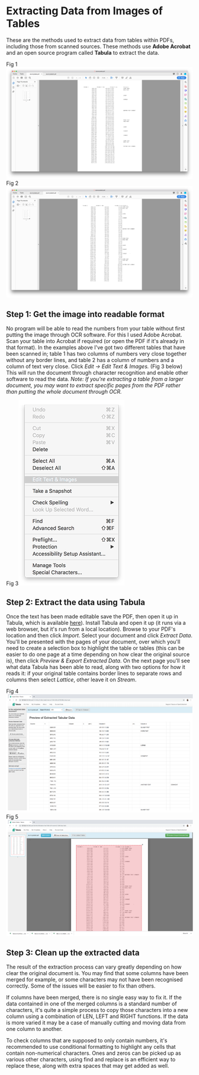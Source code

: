 # Extracting Data from Images of Tables

These are the methods used to extract data from tables within PDFs, including those from scanned sources. These methods use **Adobe Acrobat** and an open source program called **Tabula** to extract the data.

Fig 1![alt text](https://github.com/jayfenney/imagedataextraction/blob/master/images/fig1.png?raw=true "Dummy Table 1")
Fig 2![alt text](https://github.com/jayfenney/imagedataextraction/blob/master/images/fig2.png?raw=true "Dummy Table 2")

## Step 1: Get the image into readable format
No program will be able to read the numbers from your table without first putting the image through OCR software. For this I used Adobe Acrobat. Scan your table into Acrobat if required (or open the PDF if it's already in that format). In the examples above I've got two different tables that have been scanned in; table 1 has two columns of numbers very close together without any border lines, and table 2 has a column of numbers and a column of text very close. Click *Edit -> Edit Text & Images.* (Fig 3 below) This will run the document through character recognition and enable other software to read the data. *Note: If you're extracting a table from a larger document, you may want to extract specific pages from the PDF rather than putting the whole document through OCR.*

Fig 3![alt text](https://github.com/jayfenney/imagedataextraction/blob/master/images/fig3.png?raw=true "Edit Text & Images menu option")

## Step 2: Extract the data using Tabula
Once the text has been made editable save the PDF, then open it up in Tabula, which is available [here](https://tabula.technology)). Install Tabula and open it up (it runs via a web browser, but it's run from a local location). Browse to your PDF's location and then click *Import*. Select your document and click *Extract Data*. You'll be presented with the pages of your document, over which you'll need to create a selection box to highlight the table or tables (this can be easier to do one page at a time depending on how clear the original source is), then click *Preview & Export Extracted Data*. On the next page you'll see what data Tabula has been able to read, along with two options for how it reads it: if your original table contains border lines to separate rows and columns then select *Lattice*, other leave it on *Stream*.

Fig 4![alt text](https://github.com/jayfenney/imagedataextraction/blob/master/images/fig4.png?raw=true "Table 1 opened in Tabula")
Fig 5![alt text](https://github.com/jayfenney/imagedataextraction/blob/master/images/fig5.png?raw=true "Table 1 opened in Tabula")

## Step 3: Clean up the extracted data
The result of the extraction process can vary greatly depending on how clear the original document is. You may find that some columns have been merged for example, or some characters may not have been recognised correctly. Some of the issues will be easier to fix than others.  

If columns have been merged, there is no single easy way to fix it. If the data contained in one of the merged columns is a standard number of characters, it's quite a simple process to copy those characters into a new column using a combination of LEN, LEFT and RIGHT functions. If the data is more varied it may be a case of manually cutting and moving data from one column to another.  

To check columns that are supposed to only contain numbers, it's recommended to use conditional formatting to highlight any cells that contain non-numerical characters. Ones and zeros can be picked up as various other characters, using find and replace is an efficient way to replace these, along with extra spaces that may get added as well.
